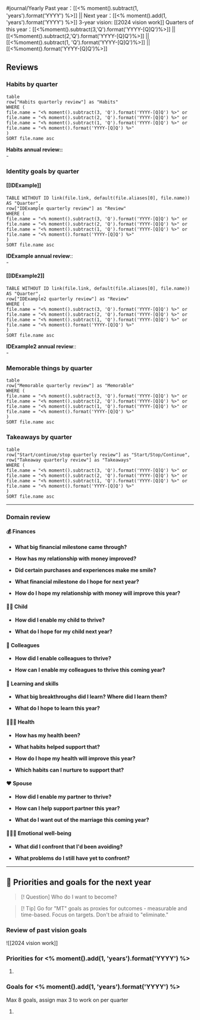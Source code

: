 #journal/Yearly
Past year：[[<% moment().subtract(1, 'years').format('YYYY') %>]] || Next year：[[<% moment().add(1, 'years').format('YYYY') %>]]
3-year vision: [[2024 vision work]]
Quarters of this year：[[<%moment().subtract(3,'Q').format('YYYY-[Q]Q')%>]] || [[<%moment().subtract(2,'Q').format('YYYY-[Q]Q')%>]] || [[<%moment().subtract(1, 'Q').format('YYYY-[Q]Q')%>]] || [[<%moment().format('YYYY-[Q]Q')%>]] 


## Reviews
### Habits by quarter
```dataview
table 
row["Habits quarterly review"] as "Habits"
WHERE (
file.name = "<% moment().subtract(3, 'Q').format('YYYY-[Q]Q') %>" or
file.name = "<% moment().subtract(2, 'Q').format('YYYY-[Q]Q') %>" or
file.name = "<% moment().subtract(1, 'Q').format('YYYY-[Q]Q') %>" or
file.name = "<% moment().format('YYYY-[Q]Q') %>"
)
SORT file.name asc
```
**Habits annual review::**<br>- 


### Identity goals by quarter
#### [[IDExample]]
```dataview
TABLE WITHOUT ID link(file.link, default(file.aliases[0], file.name)) AS "Quarter",
row["IDExample quarterly review"] as "Review"
WHERE (
file.name = "<% moment().subtract(3, 'Q').format('YYYY-[Q]Q') %>" or
file.name = "<% moment().subtract(2, 'Q').format('YYYY-[Q]Q') %>" or
file.name = "<% moment().subtract(1, 'Q').format('YYYY-[Q]Q') %>" or
file.name = "<% moment().format('YYYY-[Q]Q') %>"
)
SORT file.name asc
```
**IDExample annual review**:: <br>- 

#### [[IDExample2]]
```dataview
TABLE WITHOUT ID link(file.link, default(file.aliases[0], file.name)) AS "Quarter",
row["IDExample2 quarterly review"] as "Review"
WHERE (
file.name = "<% moment().subtract(3, 'Q').format('YYYY-[Q]Q') %>" or
file.name = "<% moment().subtract(2, 'Q').format('YYYY-[Q]Q') %>" or
file.name = "<% moment().subtract(1, 'Q').format('YYYY-[Q]Q') %>" or
file.name = "<% moment().format('YYYY-[Q]Q') %>"
)
SORT file.name asc
```
**IDExample2 annual review**:: <br>- 



### Memorable things by quarter
```dataview
table 
row["Memorable quarterly review"] as "Memorable"
WHERE (
file.name = "<% moment().subtract(3, 'Q').format('YYYY-[Q]Q') %>" or
file.name = "<% moment().subtract(2, 'Q').format('YYYY-[Q]Q') %>" or
file.name = "<% moment().subtract(1, 'Q').format('YYYY-[Q]Q') %>" or
file.name = "<% moment().format('YYYY-[Q]Q') %>"
)
SORT file.name asc
```

### Takeaways by quarter
```dataview
table 
row["Start/continue/stop quarterly review"] as "Start/Stop/Continue",
row["Takeaway quarterly review"] as "Takeaways"
WHERE (
file.name = "<% moment().subtract(3, 'Q').format('YYYY-[Q]Q') %>" or
file.name = "<% moment().subtract(2, 'Q').format('YYYY-[Q]Q') %>" or
file.name = "<% moment().subtract(1, 'Q').format('YYYY-[Q]Q') %>" or
file.name = "<% moment().format('YYYY-[Q]Q') %>"
)
SORT file.name asc
```




---

### Domain review
#### 💰 Finances
- **What big financial milestone came through?**

- **How has my relationship with money improved?**

- **Did certain purchases and experiences make me smile?**

- **What financial milestone do I hope for next year?**

- **How do I hope my relationship with money will improve this year?**


#### 👼🏻 Child
- **How did I enable my child to thrive?**

- **What do I hope for my child next year?**


#### 🧳 Colleagues
- **How did I enable colleagues to thrive?**

- **How can I enable my colleagues to thrive this coming year?**


#### 🧠 Learning and skills
- **What big breakthroughs did I learn? Where did I learn them?**

- **What do I hope to learn this year?**


#### 👩🏻‍⚕️ Health
- **How has my health been?**

- **What habits helped support that?**

- **How do I hope my health will improve this year?**

- **Which habits can I nurture to support that?**


#### ❤️ Spouse
- **How did I enable my partner to thrive?**

- **How can I help support partner this year?**

- **What do I want out of the marriage this coming year?**


#### 🧘🏻‍♀️ Emotional well-being
- **What did I confront that I'd been avoiding?**

- **What problems do I still have yet to confront?**


---

## 🎯 Priorities and goals for the next year

>[! Question]
>Who do I want to become?

>[! Tip]
>Go for "MT" goals as proxies for outcomes - measurable and time-based. Focus on targets. Don't be afraid to "eliminate."

### Review of past vision goals
![[2024 vision work]]

### Priorities for <% moment().add(1, 'years').format('YYYY') %>

1. 


### Goals for <% moment().add(1, 'years').format('YYYY') %>
Max 8 goals, assign max 3 to work on per quarter

1. 
